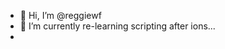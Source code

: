 - 👋 Hi, I’m @reggiewf
- 🌱 I’m currently re-learning scripting after ions...
- 
<!---
reggiewf/reggiewf is a ✨ special ✨ repository because its `README.md` (this file) appears on your GitHub profile.
You can click the Preview link to take a look at your changes.
--->
